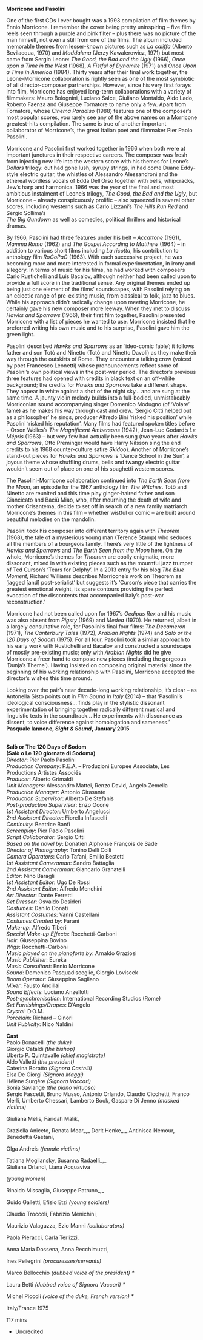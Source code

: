 

**Morricone and Pasolini**

One of the first CDs I ever bought was a 1993 compilation of film themes by Ennio Morricone. I remember the cover being pretty uninspiring – five film reels seen through a purple and pink filter – plus there was no picture of the man himself, not even a still from one of the films. The album included memorable themes from lesser-known pictures such as _La califfa_ (Alberto Bevilacqua, 1970) and _Maddalena_ (Jerzy Kawalerowicz, 1971) but most came from Sergio Leone: _The Good, the Bad and the Ugly_ (1966), _Once upon a Time in the West_ (1968), _A Fistful of Dynamite_ (1971) and _Once Upon a Time in America_ (1984). Thirty years after their final work together, the Leone-Morricone collaboration is rightly seen as one of the most symbiotic of all director-composer partnerships. However, since his very first forays into film, Morricone has enjoyed long-term collaborations with a variety of filmmakers: Mauro Bolognini, Luciano Salce, Giuliano Montaldo, Aldo Lado, Roberto Faenza and Giuseppe Tornatore to name only a few. Apart from Tornatore, whose _Cinema Paradiso_ (1988) features one of the composer’s most popular scores, you rarely see any of the above names on a Morricone greatest-hits compilation. The same is true of another important collaborator of Morricone’s, the great Italian poet and filmmaker Pier Paolo Pasolini.

Morricone and Pasolini first worked together in 1966 when both were at important junctures in their respective careers. The composer was fresh from injecting new life into the western score with his themes for Leone’s _Dollars_ trilogy: out had gone lush, syrupy strings, in had come Duane Eddy-style electric guitar, the whistles of Alessandro Alessandroni and the ethereal wordless vocals of Edda Dell’Orso together with bells, whipcracks, Jew’s harp and harmonica. 1966 was the year of the final and most ambitious instalment of Leone’s trilogy, _The Good, the Bad and the Ugly_, but Morricone – already conspicuously prolific – also squeezed in several other scores, including westerns such as Carlo Lizzani’s _The Hills Run Red_ and Sergio Sollima’s  
_The Big Gundown_ as well as comedies, political thrillers and historical dramas.

By 1966, Pasolini had three features under his belt – _Accattone_ (1961), _Mamma_ _Roma_ (1962) and _The Gospel According to Matthew_ (1964) – in addition to various short films including _La ricotta_, his contribution to anthology film _RoGoPaG_ (1963). With each successive project, he was becoming more and more interested in formal experimentation, in irony and allegory. In terms of music for his films, he had worked with composers Carlo Rustichelli and Luis Bacalov, although neither had been called upon to provide a full score in the traditional sense. Any original themes ended up being just one element of the films’ soundscapes, with Pasolini relying on an eclectic range of pre-existing music, from classical to folk, jazz to blues. While his approach didn’t radically change upon meeting Morricone, he certainly gave his new composer more leeway. When they met to discuss _Hawks and Sparrows_ (1966), their first film together, Pasolini presented Morricone with a list of pieces he wanted to use. Morricone insisted that he preferred writing his own music and to his surprise, Pasolini gave him the green light.

Pasolini described _Hawks and Sparrows_ as an ‘ideo-comic fable’; it follows father and son Totò and Ninetto (Totò and Ninetto Davoli) as they make their way through the outskirts of Rome. They encounter a talking crow (voiced by poet Francesco Leonetti) whose pronouncements reflect some of Pasolini’s own political views in the post-war period. The director’s previous three features had opened with credits in black text on an off-white background; the credits for _Hawks and Sparrows_ take a different shape. They appear in white against a shot of the night sky… and are sung at the same time. A jaunty violin melody builds into a full-bodied, unmistakeably Morriconian sound accompanying singer Domenico Modugno (of ‘Volare’ fame) as he makes his way through cast and crew. ‘Sergio Citti helped out as a philosopher’ he sings, producer Alfredo Bini ‘risked his position’ while Pasolini ‘risked his reputation’. Many films had featured spoken titles before – Orson Welles’s _The Magnificent Ambersons_ (1942), Jean-Luc Godard’s _Le Mépris_ (1963) – but very few had actually been sung (two years after _Hawks and Sparrows_, Otto Preminger would have Harry Nilsson sing the end credits to his 1968 counter-culture satire _Skidoo_). Another of Morricone’s stand-out pieces for _Hawks and Sparrows_ is ‘Dance School in the Sun’, a joyous theme whose shuffling drums, bells and twangy electric guitar wouldn’t seem out of place on one of his spaghetti western scores.

The Pasolini-Morricone collaboration continued into _The Earth Seen from the Moon_, an episode for the 1967 anthology film _The Witches_. Totò and Ninetto are reunited and this time play ginger-haired father and son Ciancicato and Baciù Miao, who, after mourning the death of wife and mother Crisantema, decide to set off in search of a new family matriarch. Morricone’s themes in  this film – whether wistful or comic – are built around beautiful melodies on  the mandolin.

Pasolini took his composer into different territory again with _Theorem_ (1968), the tale of a mysterious young man (Terence Stamp) who seduces all the members of a bourgeois family. There’s very little of the lightness of _Hawks and Sparrows_ and _The Earth Seen from the Moon_ here. On the whole, Morricone’s themes for _Theorem_ are coolly enigmatic, more dissonant, mixed in with existing pieces such as the mournful jazz trumpet of Ted Curson’s ‘Tears for Dolphy’. In a 2013 entry for his blog _The Blue Moment_, Richard Williams describes Morricone’s work on Theorem as ‘jagged [and] post-serialist’ but suggests it’s ‘Curson’s piece that carries the greatest emotional weight, its spare contours providing the perfect evocation of the discontents that accompanied Italy’s post-war reconstruction.’

Morricone had not been called upon for 1967’s _Oedipus Rex_ and his music was also absent from _Pigsty_ (1969) and _Medea_ (1970). He returned, albeit in a largely consultative role, for Pasolini’s final four films: _The Decameron_ (1971), _The Canterbury Tales_ (1972), _Arabian_ _Nights_ (1974) and _Salò or the 120 Days of Sodom_ (1975). For all four, Pasolini took a similar approach to his early work with Rustichelli and Bacalov and constructed a soundscape of mostly pre-existing music; only with _Arabian_ _Nights_ did he give Morricone a freer hand to compose new pieces (including the gorgeous ‘Dunja’s Theme’). Having insisted on composing original material since the beginning of his working relationship with Pasolini, Morricone accepted the director’s wishes this  time around.

Looking over the pair’s near decade-long working relationship, it’s clear – as Antonella Sisto points out in _Film Sound in Italy_ (2014) – that ‘Pasolini’s ideological consciousness… finds play in the stylistic dissonant experimentation of bringing together radically different musical and linguistic texts in the soundtrack… He experiments with dissonance as dissent, to voice difference against homologation and sameness.’  
**Pasquale Iannone, _Sight & Sound_, January 2015**
<br><br>


**Salò or The 120 Days of Sodom**<br>
**(Salò o Le 120 giornate di Sodoma)**<br>
_Director_: Pier Paolo Pasolini<br>
_Production Company_:  P.E.A. – Produzioni Europee Associate, Les Productions Artistes Associés<br>
_Producer_: Alberto Grimaldi<br>
_Unit Managers:_ Alessandro Mattei, Renzo David, Angelo Zemella<br>
_Production Manager_: Antonio Girasante<br>
_Production Supervisor_: Alberto De Stefanis<br>
_Post-production Supervisor_: Enzo Ocone<br>
_1st Assistant Director_: Umberto Angelucci<br>
_2nd Assistant Director_: Fiorella Infascelli<br>
_Continuity_: Beatrice Banfi<br>
_Screenplay_: Pier Paolo Pasolini<br>
_Script Collaborator_: Sergio Citti<br>
_Based on the novel by_: Donatien Alphonse François de Sade<br>
_Director of Photography_: Tonino Delli Colli<br>
_Camera Operators_: Carlo Tafani, Emilio Bestetti<br>
_1st Assistant Cameraman_: Sandro Battaglia<br>
_2nd Assistant Cameraman_: Giancarlo Granatelli<br>
_Editor_: Nino Baragli<br>
_1st Assistant Editor_: Ugo De Rossi<br>
_2nd Assistant Editor_: Alfredo Menchini<br>
_Art Director_: Dante Ferretti<br>
_Set Dresser_: Osvaldo Desideri<br>
_Costumes_: Danilo Donati<br>
_Assistant Costumes_: Vanni Castellani<br>
_Costumes Created by_: Farani<br>
_Make-up_: Alfredo Tiberi<br>
_Special Make-up Effects_: Rocchetti-Carboni<br>
_Hair_: Giuseppina Bovino<br>
_Wigs_: Rocchetti-Carboni<br>
_Music played on the pianoforte by_: Arnaldo Graziosi<br>
_Music Publisher_: Eureka<br>
_Music Consultant_: Ennio Morricone<br>
_Sound_: Domenico Pasquadisceglie, Giorgio Loviscek<br>
_Boom Operator_: Giuseppina Sagliano<br>
_Mixer_: Fausto Ancillai<br>
_Sound Effects_: Luciano Anzellotti<br>
_Post-synchronisation_: International Recording Studios (Rome)<br>
_Set Furnishings/Drapes_: D’Angelo<br>
_Crystal_: D.O.M.<br>
_Porcelain_: Richard – Ginori<br>
_Unit Publicity_: Nico Naldini<br>

**Cast**<br>
Paolo Bonacelli _(the duke)_<br>
Giorgio Cataldi _(the bishop)_<br>
Uberto P. Quintavalle _(chief magistrate)_<br>
Aldo Valletti _(the president)_<br>
Caterina Boratto _(Signora Castelli)_<br>
Elsa De Giorgi _(Signora Maggi)_<br>
Hélène Surgère _(Signora Vaccari)_<br>
Sonia Saviange _(the piano virtuoso)_<br>
Sergio Fascetti, Bruno Musso,  Antonio Orlando, Claudio Cicchetti, Franco Merli, Umberto Chessari, Lamberto Book, Gaspare Di Jenno _(masked victims)_<br>

Giuliana Melis, Faridah Malik,

Graziella Aniceto, Renata Moar_,_ Dorit Henke_,_ Antinisca Nemour, Benedetta Gaetani,

Olga Andreis _(female victims)_<br>

Tatiana Mogilansky, Susanna Radaelli_,_  
Giuliana Orlandi, Liana Acquaviva

_(young women)_<br>

Rinaldo Missaglia, Giuseppe Patruno_,_

Guido Galletti, Efisio Etzi _(young soldiers)_<br>

Claudio Troccoli, Fabrizio Menichini,

Maurizio Valaguzza, Ezio Manni _(collaborators)_<br>

Paola Pieracci, Carla Terlizzi,

Anna Maria Dossena, Anna Recchimuzzi,

Ines Pellegrini _(procuresses/servants)_<br>

Marco Bellocchio _(dubbed voice of the president) *_<br>

Laura Betti _(dubbed voice of Signora Vaccari) *_<br>

Michel Piccoli _(voice of the duke, French version) *_<br>

Italy/France 1975<br>

117 mins

* Uncredited
<!--stackedit_data:
eyJoaXN0b3J5IjpbLTU4NTc2ODE0OF19
-->